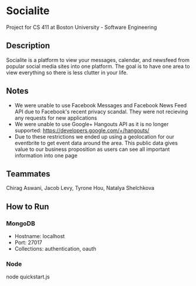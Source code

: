 # Socialite
Project for CS 411 at Boston University - Software Engineering

## Description
Socialite is a platform to view your messages, calendar, and newsfeed from popular social media sites into one platform. The goal is to have one area to view everything so there is less clutter in your life.

## Notes
- We were unable to use Facebook Messages and Facebook News Feed API due to Facebook's recent privacy scandal. They were not recieving any requests for new applications
- We were unable to use Google+ Hangouts API as it is no longer supported: https://developers.google.com/+/hangouts/
- Due to these restrictions we ended up using a geolocation for our eventbrite to get event data around the area. This public data gives value to our business proposition as users can see all important information into one page

## Teammates
Chirag Aswani, Jacob Levy, Tyrone Hou, Natalya Shelchkova

## How to Run
### MongoDB
- Hostname: localhost
- Port: 27017
- Collections: authentication, oauth
### Node
node quickstart.js
